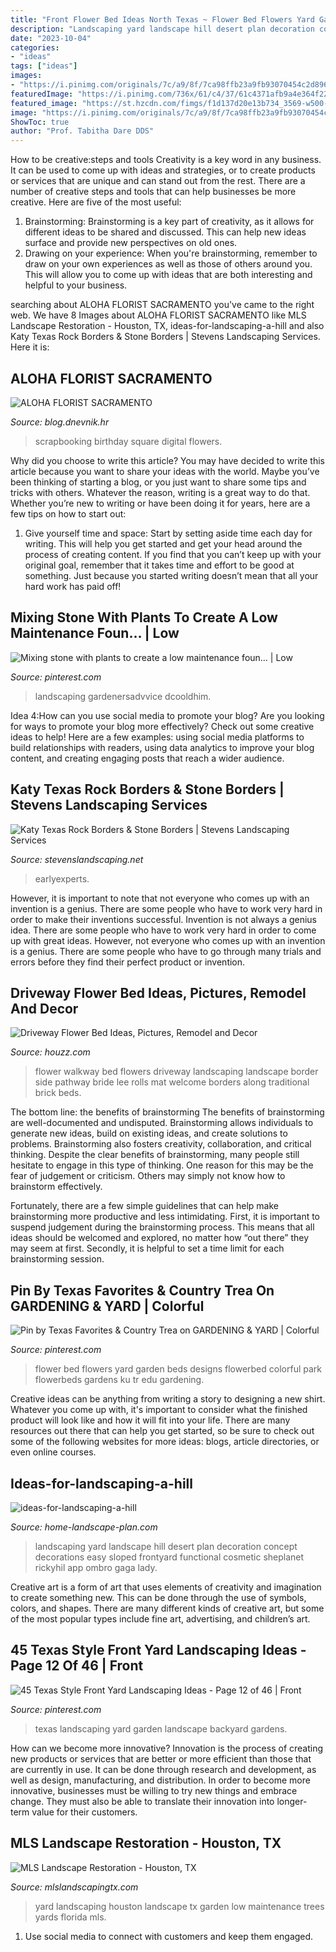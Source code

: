 ```yaml
---
title: "Front Flower Bed Ideas North Texas ~ Flower Bed Flowers Yard Garden Beds Designs Flowerbed Colorful Park Flowerbeds Gardens Ku Tr Edu Gardening"
description: "Landscaping yard landscape hill desert plan decoration concept decorations easy sloped frontyard functional cosmetic sheplanet rickyhil app ombro gaga lady"
date: "2023-10-04"
categories:
- "ideas"
tags: ["ideas"]
images:
- "https://i.pinimg.com/originals/7c/a9/8f/7ca98ffb23a9fb93070454c2d89612f6.jpg"
featuredImage: "https://i.pinimg.com/736x/61/c4/37/61c4371afb9a4e364f222f45f720eae9--flower-bed-designs-flower-gardening.jpg"
featured_image: "https://st.hzcdn.com/fimgs/f1d137d20e13b734_3569-w500-h400-b0-p0--traditional-landscape.jpg"
image: "https://i.pinimg.com/originals/7c/a9/8f/7ca98ffb23a9fb93070454c2d89612f6.jpg"
ShowToc: true
author: "Prof. Tabitha Dare DDS"
---
```



How to be creative:steps and tools
Creativity is a key word in any business. It can be used to come up with ideas and strategies, or to create products or services that are unique and can stand out from the rest.
There are a number of creative steps and tools that can help businesses be more creative. Here are five of the most useful: 
1. Brainstorming: Brainstorming is a key part of creativity, as it allows for different ideas to be shared and discussed. This can help new ideas surface and provide new perspectives on old ones. 
2. Drawing on your experience: When you're brainstorming, remember to draw on your own experiences as well as those of others around you. This will allow you to come up with ideas that are both interesting and helpful to your business. 

	

		
searching about ALOHA FLORIST SACRAMENTO you've came to the right web. We have 8 Images about ALOHA FLORIST SACRAMENTO like MLS Landscape Restoration - Houston, TX, ideas-for-landscaping-a-hill and also Katy Texas Rock Borders &amp; Stone Borders | Stevens Landscaping Services. Here it is:
		
    
## ALOHA FLORIST SACRAMENTO

<img loading=lazy src="http://bit.ly/phbhNO" onerror="this.onerror=null;this.src='https://tse2.mm.bing.net/th?id=OIP.XxO7rnPpQe2x9GTms6R0tAHaHZ&amp;pid=15.1';" alt="ALOHA FLORIST SACRAMENTO">

_Source: blog.dnevnik.hr_

>scrapbooking birthday square digital flowers. 

	

Why did you choose to write this article?
You may have decided to write this article because you want to share your ideas with the world. Maybe you’ve been thinking of starting a blog, or you just want to share some tips and tricks with others. Whatever the reason, writing is a great way to do that. Whether you’re new to writing or have been doing it for years, here are a few tips on how to start out:
1. Give yourself time and space: Start by setting aside time each day for writing. This will help you get started and get your head around the process of creating content. If you find that you can’t keep up with your original goal, remember that it takes time and effort to be good at something. Just because you started writing doesn’t mean that all your hard work has paid off!


    
## Mixing Stone With Plants To Create A Low Maintenance Foun… | Low

<img loading=lazy src="https://i.pinimg.com/originals/7c/a9/8f/7ca98ffb23a9fb93070454c2d89612f6.jpg" onerror="this.onerror=null;this.src='https://tse3.mm.bing.net/th?id=OIP.lbTYD3OHB2FLK-8FGqGLBAHaPP&amp;pid=15.1';" alt="Mixing stone with plants to create a low maintenance foun… | Low">

_Source: pinterest.com_

>landscaping gardenersadvvice dcooldhim. 

	

Idea 4:How can you use social media to promote your blog?
Are you looking for ways to promote your blog more effectively? Check out some creative ideas to help! Here are a few examples: using social media platforms to build relationships with readers, using data analytics to improve your blog content, and creating engaging posts that reach a wider audience.

    
## Katy Texas Rock Borders &amp; Stone Borders | Stevens Landscaping Services

<img loading=lazy src="https://www.stevenslandscaping.net/wp-content/uploads/2015/04/work-08_disc._no._1-088.jpg" onerror="this.onerror=null;this.src='https://tse1.mm.bing.net/th?id=OIP.DrjuAwnrPfHiG3wa5ag50wHaFh&amp;pid=15.1';" alt="Katy Texas Rock Borders &amp; Stone Borders | Stevens Landscaping Services">

_Source: stevenslandscaping.net_

>earlyexperts. 

	

However, it is important to note that not everyone who comes up with an invention is a genius. There are some people who have to work very hard in order to make their inventions successful.
Invention is not always a genius idea. There are some people who have to work very hard in order to come up with great ideas. However, not everyone who comes up with an invention is a genius. There are some people who have to go through many trials and errors before they find their perfect product or invention.

    
## Driveway Flower Bed Ideas, Pictures, Remodel And Decor

<img loading=lazy src="https://st.hzcdn.com/fimgs/f1d137d20e13b734_3569-w500-h400-b0-p0--traditional-landscape.jpg" onerror="this.onerror=null;this.src='https://tse1.mm.bing.net/th?id=OIP.Z4JhyuogYGMa0S-ohCHJBAHaF7&amp;pid=15.1';" alt="Driveway Flower Bed Ideas, Pictures, Remodel and Decor">

_Source: houzz.com_

>flower walkway bed flowers driveway landscaping landscape border side pathway bride lee rolls mat welcome borders along traditional brick beds. 

	

The bottom line: the benefits of brainstorming
The benefits of brainstorming are well-documented and undisputed. Brainstorming allows individuals to generate new ideas, build on existing ideas, and create solutions to problems. Brainstorming also fosters creativity, collaboration, and critical thinking.
Despite the clear benefits of brainstorming, many people still hesitate to engage in this type of thinking. One reason for this may be the fear of judgement or criticism. Others may simply not know how to brainstorm effectively.

Fortunately, there are a few simple guidelines that can help make brainstorming more productive and less intimidating. First, it is important to suspend judgement during the brainstorming process. This means that all ideas should be welcomed and explored, no matter how “out there” they may seem at first. Secondly, it is helpful to set a time limit for each brainstorming session.

    
## Pin By Texas Favorites &amp; Country Trea On GARDENING &amp; YARD | Colorful

<img loading=lazy src="https://i.pinimg.com/736x/61/c4/37/61c4371afb9a4e364f222f45f720eae9--flower-bed-designs-flower-gardening.jpg" onerror="this.onerror=null;this.src='https://tse2.mm.bing.net/th?id=OIP._kkWPTci1GYpzLklgzJcGwHaJ3&amp;pid=15.1';" alt="Pin by Texas Favorites &amp; Country Trea on GARDENING &amp; YARD | Colorful">

_Source: pinterest.com_

>flower bed flowers yard garden beds designs flowerbed colorful park flowerbeds gardens ku tr edu gardening. 

	

Creative ideas can be anything from writing a story to designing a new shirt. Whatever you come up with, it's important to consider what the finished product will look like and how it will fit into your life. There are many resources out there that can help you get started, so be sure to check out some of the following websites for more ideas: blogs, article directories, or even online courses.

    
## Ideas-for-landscaping-a-hill

<img loading=lazy src="https://www.home-landscape-plan.com/images/ideas-for-landscaping-a-hill.JPG" onerror="this.onerror=null;this.src='https://tse1.mm.bing.net/th?id=OIP.TvLQuXNgRD01VthIKo1IzAHaEK&amp;pid=15.1';" alt="ideas-for-landscaping-a-hill">

_Source: home-landscape-plan.com_

>landscaping yard landscape hill desert plan decoration concept decorations easy sloped frontyard functional cosmetic sheplanet rickyhil app ombro gaga lady. 

	

Creative art is a form of art that uses elements of creativity and imagination to create something new. This can be done through the use of symbols, colors, and shapes. There are many different kinds of creative art, but some of the most popular types include fine art, advertising, and children’s art.

    
## 45 Texas Style Front Yard Landscaping Ideas - Page 12 Of 46 | Front

<img loading=lazy src="https://i.pinimg.com/originals/18/97/87/1897876397d91777c9a52a23614c3bd4.jpg" onerror="this.onerror=null;this.src='https://tse2.mm.bing.net/th?id=OIP.o0JgRAn86sWkN0dlnjW6ggHaJ4&amp;pid=15.1';" alt="45 Texas Style Front Yard Landscaping Ideas - Page 12 of 46 | Front">

_Source: pinterest.com_

>texas landscaping yard garden landscape backyard gardens. 

	

How can we become more innovative?
Innovation is the process of creating new products or services that are better or more efficient than those that are currently in use. It can be done through research and development, as well as design, manufacturing, and distribution. In order to become more innovative, businesses must be willing to try new things and embrace change. They must also be able to translate their innovation into longer-term value for their customers.

    
## MLS Landscape Restoration - Houston, TX

<img loading=lazy src="https://www.mlslandscapingtx.com/uploads/IMG_6073.jpg" onerror="this.onerror=null;this.src='https://tse3.mm.bing.net/th?id=OIP.deLeRDnjEVuxlNzyL_TCHgHaE0&amp;pid=15.1';" alt="MLS Landscape Restoration - Houston, TX">

_Source: mlslandscapingtx.com_

>yard landscaping houston landscape tx garden low maintenance trees yards florida mls. 

	

1. Use social media to connect with customers and keep them engaged.

